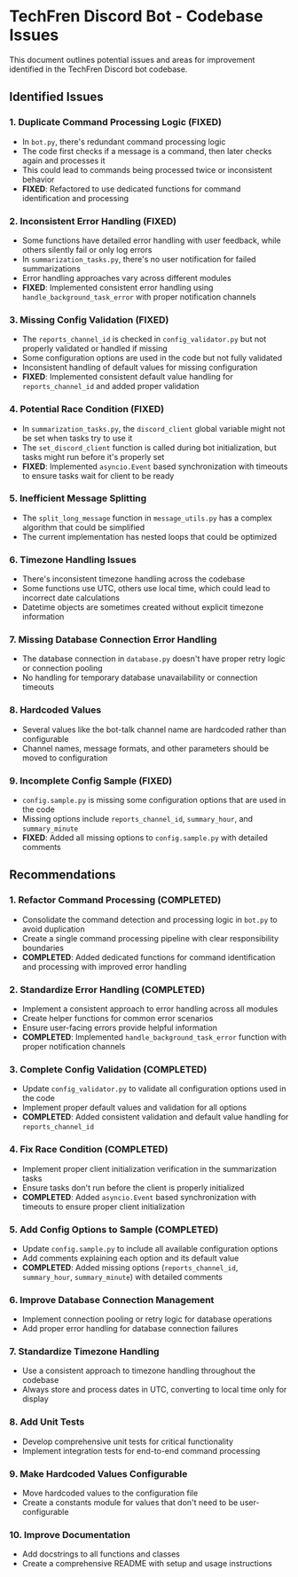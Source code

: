 # TechFren Discord Bot - Codebase Issues

This document outlines potential issues and areas for improvement identified in the TechFren Discord bot codebase.

## Identified Issues

### 1. Duplicate Command Processing Logic (FIXED)
- In `bot.py`, there's redundant command processing logic
- The code first checks if a message is a command, then later checks again and processes it
- This could lead to commands being processed twice or inconsistent behavior
- **FIXED**: Refactored to use dedicated functions for command identification and processing

### 2. Inconsistent Error Handling (FIXED)
- Some functions have detailed error handling with user feedback, while others silently fail or only log errors
- In `summarization_tasks.py`, there's no user notification for failed summarizations
- Error handling approaches vary across different modules
- **FIXED**: Implemented consistent error handling using `handle_background_task_error` with proper notification channels

### 3. Missing Config Validation (FIXED)
- The `reports_channel_id` is checked in `config_validator.py` but not properly validated or handled if missing
- Some configuration options are used in the code but not fully validated
- Inconsistent handling of default values for missing configuration
- **FIXED**: Implemented consistent default value handling for `reports_channel_id` and added proper validation

### 4. Potential Race Condition (FIXED)
- In `summarization_tasks.py`, the `discord_client` global variable might not be set when tasks try to use it
- The `set_discord_client` function is called during bot initialization, but tasks might run before it's properly set
- **FIXED**: Implemented `asyncio.Event` based synchronization with timeouts to ensure tasks wait for client to be ready

### 5. Inefficient Message Splitting
- The `split_long_message` function in `message_utils.py` has a complex algorithm that could be simplified
- The current implementation has nested loops that could be optimized

### 6. Timezone Handling Issues
- There's inconsistent timezone handling across the codebase
- Some functions use UTC, others use local time, which could lead to incorrect date calculations
- Datetime objects are sometimes created without explicit timezone information

### 7. Missing Database Connection Error Handling
- The database connection in `database.py` doesn't have proper retry logic or connection pooling
- No handling for temporary database unavailability or connection timeouts

### 8. Hardcoded Values
- Several values like the bot-talk channel name are hardcoded rather than configurable
- Channel names, message formats, and other parameters should be moved to configuration

### 9. Incomplete Config Sample (FIXED)
- `config.sample.py` is missing some configuration options that are used in the code
- Missing options include `reports_channel_id`, `summary_hour`, and `summary_minute`
- **FIXED**: Added all missing options to `config.sample.py` with detailed comments

## Recommendations

### 1. Refactor Command Processing (COMPLETED)
- Consolidate the command detection and processing logic in `bot.py` to avoid duplication
- Create a single command processing pipeline with clear responsibility boundaries
- **COMPLETED**: Added dedicated functions for command identification and processing with improved error handling

### 2. Standardize Error Handling (COMPLETED)
- Implement a consistent approach to error handling across all modules
- Create helper functions for common error scenarios
- Ensure user-facing errors provide helpful information
- **COMPLETED**: Implemented `handle_background_task_error` function with proper notification channels

### 3. Complete Config Validation (COMPLETED)
- Update `config_validator.py` to validate all configuration options used in the code
- Implement proper default values and validation for all options
- **COMPLETED**: Added consistent validation and default value handling for `reports_channel_id`

### 4. Fix Race Condition (COMPLETED)
- Implement proper client initialization verification in the summarization tasks
- Ensure tasks don't run before the client is properly initialized
- **COMPLETED**: Added `asyncio.Event` based synchronization with timeouts to ensure proper client initialization

### 5. Add Config Options to Sample (COMPLETED)
- Update `config.sample.py` to include all available configuration options
- Add comments explaining each option and its default value
- **COMPLETED**: Added missing options (`reports_channel_id`, `summary_hour`, `summary_minute`) with detailed comments

### 6. Improve Database Connection Management
- Implement connection pooling or retry logic for database operations
- Add proper error handling for database connection failures

### 7. Standardize Timezone Handling
- Use a consistent approach to timezone handling throughout the codebase
- Always store and process dates in UTC, converting to local time only for display

### 8. Add Unit Tests
- Develop comprehensive unit tests for critical functionality
- Implement integration tests for end-to-end command processing

### 9. Make Hardcoded Values Configurable
- Move hardcoded values to the configuration file
- Create a constants module for values that don't need to be user-configurable

### 10. Improve Documentation
- Add docstrings to all functions and classes
- Create a comprehensive README with setup and usage instructions